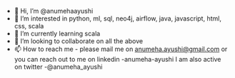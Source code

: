 - 👋 Hi, I’m @anumehaayushi
- 👀 I’m interested in python, ml, sql, neo4j, airflow, java, javascript, html, css, scala
- 🌱 I’m currently learning scala
- 💞️ I’m looking to collaborate on all the above
- 📫 How to reach me - please mail me on anumeha.ayushi@gmail.com or you can reach out to me on linkedin -anumeha-ayushi
I am also active on twitter -@anumeha_ayushi

<!---
anumehaayushi/anumehaayushi is a ✨ special ✨ repository because its `README.md` (this file) appears on your GitHub profile.
You can click the Preview link to take a look at your changes.
--->
